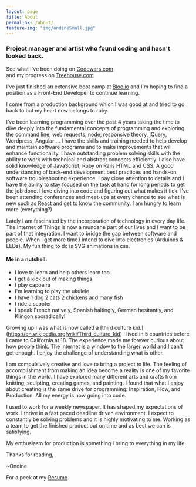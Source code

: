 ```yaml
---
layout: page
title: About
permalink: /about/
feature-img: "img/ondineSmall.jpg"
---
```


### Project manager and artist who found coding and hasn't looked back.

See what I've been doing on [Codewars.com](https://www.codewars.com/users/RobotMermaid)  
and my progress on [Treehouse.com](https://teamtreehouse.com/ondinemagalirangel)

I've just finished an extensive boot camp at [Bloc.io](https://www.coursereport.com/schools/bloc) and I'm hoping to find a position as a Front-End Developer to continue learning.  

I come from a production background which I was good at and tried to go back to but my heart now belongs to ruby.

I’ve been learning programming over the past 4 years taking the time to dive deeply into the fundamental concepts of programming and exploring the command line, web requests, node, responsive theory, jQuery, Wordpress, Angular ...
I have the skills and training needed to help develop and maintain software programs and to make improvements that will enhance functionality. I have outstanding problem solving skills with the ability to work with technical and abstract concepts efficiently. I also have solid knowledge of JavaScript, Ruby on Rails HTML and CSS. A good understanding of back-end development best practices and hands-on software troubleshooting experience.
I pay close attention to details and I have the ability to stay focused on the task at hand for long periods to get the job done.
I love diving into code and figuring out what makes it tick.
I’ve been attending conferences and meet-ups at every chance to see what is new such as React and get to know the community. I am hungry to learn more (everything?)

Lately I am fascinated by the incorporation of technology in every day life. The Internet of Things is now a mundane part of our lives and I want to be part of that integration. I want to bridge the gap between software and people.
When I get more time I intend to dive into electronics (Arduinos & LEDs).
My fun thing to do is SVG animations in css.



#### Me in a nutshell:

* I love to learn and help others learn too
* I get a kick out of making things
* I play capoeira
* I'm learning to play the ukulele
* I have 1 dog 2 cats 2 chickens and many fish
* I ride a scooter
* I speak French natively, Spanish haltingly, German hesitantly, and Klingon sporadically!


Growing up I was what is now called a [third culture kid.] (https://en.wikipedia.org/wiki/Third_culture_kid)  I lived in 5 countries before I came to California at 18. The experience made me forever curious about how people think. The internet is a window to the larger world and I can't get enough. I enjoy the challenge of understanding what is other.

I am compulsively creative and love to bring a project to life. The feeling of accomplishment from making an idea become a reality is one of my favorite things in the world. I have explored many different arts and crafts from knitting, sculpting, creating games, and painting.  I found that what I enjoy about creating is the same drive for programming: Inspiration, Flow, and Production. All my energy is now going into code.

I used to work for a weekly newspaper. It has shaped my expectations of work. I thrive in a  fast paced deadline driven environment. I expect to constantly be solving problems and it is highly motivating to me. Working as a team to get the finished product out on time and as best we can is satisfying.

My enthusiasm for production is something I bring to everything in my life.

Thanks for reading,

~Ondine


For a peek at my [Resume](https://goo.gl/ghqBAX)  
